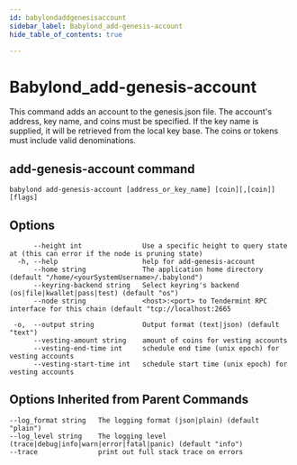 ```yaml
---
id: babylondaddgenesisaccount
sidebar_label: Babylond_add-genesis-account
hide_table_of_contents: true

---
```


# Babylond_add-genesis-account
This command adds an account to the genesis.json file. The account's address, key name, and coins must be specified. If the key name is supplied, it will be retrieved from the local key base. The coins or tokens must include valid denominations.
## add-genesis-account command
```
babylond add-genesis-account [address_or_key_name] [coin][,[coin]] [flags]
```
## Options
```
      --height int               Use a specific height to query state at (this can error if the node is pruning state)
  -h, --help                     help for add-genesis-account
      --home string              The application home directory (default "/home/<yourSystemUsername>/.babylond")
      --keyring-backend string   Select keyring's backend (os|file|kwallet|pass|test) (default "os")
      --node string              <host>:<port> to Tendermint RPC interface for this chain (default "tcp://localhost:2665
```
```
 -o,  --output string            Output format (text|json) (default "text")
      --vesting-amount string    amount of coins for vesting accounts
      --vesting-end-time int     schedule end time (unix epoch) for vesting accounts
      --vesting-start-time int   schedule start time (unix epoch) for vesting accounts
```
## Options Inherited from Parent Commands
```
--log_format string   The logging format (json|plain) (default "plain")
--log_level string    The logging level (trace|debug|info|warn|error|fatal|panic) (default "info")
--trace               print out full stack trace on errors
```